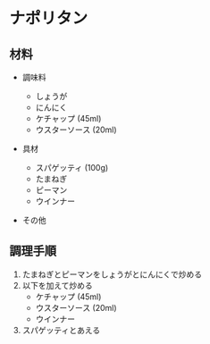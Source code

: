 # ナポリタン


## 材料
- 調味料
    - しょうが
    - にんにく
    - ケチャップ (45ml)
    - ウスターソース (20ml)

- 具材
    - スパゲッティ (100g)
    - たまねぎ
    - ピーマン
    - ウインナー

- その他

## 調理手順
1. たまねぎとピーマンをしょうがとにんにくで炒める
2. 以下を加えて炒める
    - ケチャップ (45ml)
    - ウスターソース (20ml)
    - ウインナー
3. スパゲッティとあえる

